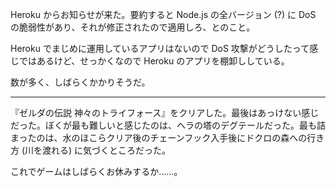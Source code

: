 Heroku からお知らせが来た。要約すると Node.js の全バージョン (?) に DoS の脆弱性があり、それが修正されたので適用しろ、とのこと。

Heroku でまじめに運用しているアプリはないので DoS 攻撃がどうしたって感じではあるけど、せっかくなので Heroku のアプリを棚卸ししている。

数が多く、しばらくかかりそうだ。

-----

『ゼルダの伝説 神々のトライフォース』をクリアした。最後はあっけない感じだった。ぼくが最も難しいと感じたのは、ヘラの塔のデグテールだった。最も詰まったのは、水のほこらクリア後のチェーンフック入手後にドクロの森への行き方 (川を渡れる) に気づくところだった。

これでゲームはしばらくお休みするか……。

